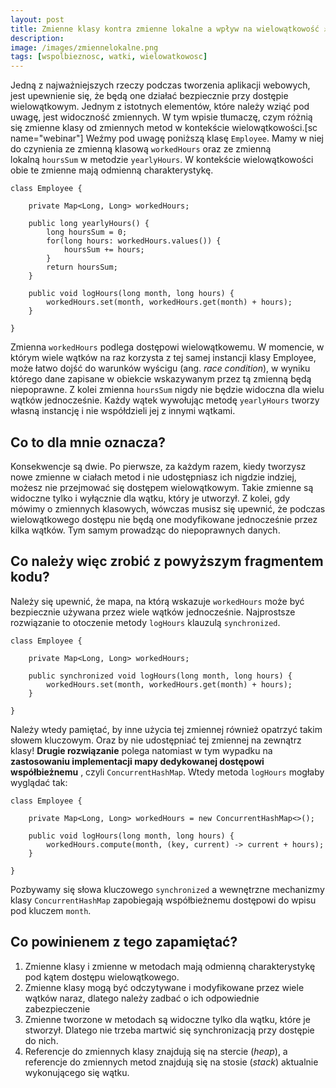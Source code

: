 ```yaml
---
layout: post
title: Zmienne klasy kontra zmienne lokalne a wpływ na wielowątkowość ⚔️
description: 
image: /images/zmiennelokalne.png
tags: [wspolbieznosc, watki, wielowatkowosc]
---
```


Jedną z najważniejszych rzeczy podczas tworzenia aplikacji webowych, jest upewnienie się, że będą one działać bezpiecznie przy dostępie wielowątkowym. Jednym z istotnych elementów, które należy wziąć pod uwagę, jest widoczność zmiennych. W tym wpisie tłumaczę, czym różnią się zmienne klasy od zmiennych metod w kontekście wielowątkowości.[sc name="webinar"] Weźmy pod uwagę poniższą klasę `Employee`. Mamy w niej do czynienia ze zmienną klasową `workedHours` oraz ze zmienną lokalną&nbsp;`hoursSum` w metodzie `yearlyHours`. W kontekście wielowątkowości obie te zmienne mają odmienną charakterystykę.

    class Employee {
    
        private Map<Long, Long> workedHours;
    
        public long yearlyHours() {
            long hoursSum = 0;
            for(long hours: workedHours.values()) {
                hoursSum += hours;
            }
            return hoursSum;
        }
    
        public void logHours(long month, long hours) {
            workedHours.set(month, workedHours.get(month) + hours);
        }
    
    }

Zmienna `workedHours` podlega dostępowi wielowątkowemu. W momencie, w którym wiele wątków na raz korzysta z tej samej instancji klasy Employee, może łatwo dojść do warunków wyścigu (ang. _race condition_), w wyniku którego dane zapisane w obiekcie wskazywanym przez tą zmienną będą niepoprawne. Z kolei zmienna `hoursSum` nigdy nie będzie widoczna dla wielu wątków jednocześnie. Każdy wątek wywołując metodę `yearlyHours` tworzy własną&nbsp;instancję i nie współdzieli jej z innymi wątkami.
## Co to dla mnie oznacza?
Konsekwencje są dwie. Po pierwsze, za każdym razem, kiedy tworzysz nowe zmienne w ciałach metod i nie udostępniasz ich nigdzie indziej, możesz nie przejmować się dostępem wielowątkowym. Takie zmienne są widoczne tylko i wyłącznie dla wątku, który je utworzył. Z kolei, gdy mówimy o zmiennych klasowych, wówczas musisz się upewnić, że podczas wielowątkowego dostępu nie będą one modyfikowane jednocześnie przez kilka wątków. Tym samym prowadząc do niepoprawnych danych.
## Co należy więc zrobić z powyższym fragmentem kodu?
Należy się upewnić, że mapa, na którą wskazuje `workedHours` może być bezpiecznie używana przez wiele wątków jednocześnie. Najprostsze rozwiązanie to otoczenie metody `logHours` klauzulą `synchronized`.

    class Employee {
    
        private Map<Long, Long> workedHours;
    
        public synchronized void logHours(long month, long hours) {
            workedHours.set(month, workedHours.get(month) + hours);
        }
    
    }

Należy wtedy pamiętać, by inne użycia tej zmiennej również opatrzyć takim słowem kluczowym. Oraz by nie udostępniać tej zmiennej na zewnątrz klasy! **Drugie rozwiązanie** polega natomiast w tym wypadku na **zastosowaniu implementacji mapy dedykowanej dostępowi współbieżnemu** , czyli `ConcurrentHashMap`. Wtedy metoda `logHours` mogłaby wyglądać tak:

    class Employee {
    
        private Map<Long, Long> workedHours = new ConcurrentHashMap<>();
    
        public void logHours(long month, long hours) {
            workedHours.compute(month, (key, current) -> current + hours);
        }
    
    }

Pozbywamy się słowa kluczowego `synchronized` a wewnętrzne mechanizmy klasy `ConcurrentHashMap` zapobiegają współbieżnemu dostępowi do wpisu pod kluczem `month`.
## Co powinienem z tego zapamiętać?

1. Zmienne klasy i zmienne w metodach mają odmienną charakterystykę pod kątem dostępu wielowątkowego.
2. Zmienne klasy mogą być odczytywane i modyfikowane przez wiele wątków naraz, dlatego należy zadbać o ich odpowiednie zabezpieczenie
3. Zmienne tworzone w metodach są widoczne tylko dla wątku, które je stworzył. Dlatego nie trzeba martwić się synchronizacją przy dostępie do nich.
4. Referencje do zmiennych klasy znajdują się na stercie (_heap_), a referencje do zmiennych metod znajdują się na stosie (_stack_) aktualnie wykonującego się wątku.

